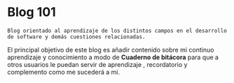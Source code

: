 
# Blog 101

    Blog orientado al aprendizaje de los distintos campos en el desarrollo de software y demás cuestiones relacionadas.

El principal objetivo de este blog es añadir contenido sobre mi continuo aprendizaje y conocimiento a modo de **Cuaderno de bitácora** 
para que a otros usuarios le puedan servir de aprendizaje , recordatorio y complemento como me sucederá a mi.
